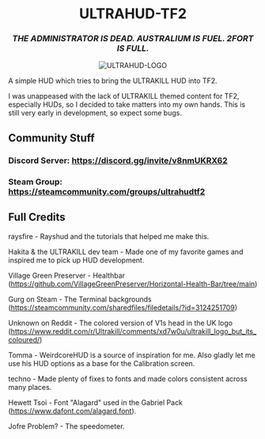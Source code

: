 <div align="center">

# ULTRAHUD-TF2

### *THE ADMINISTRATOR IS DEAD. AUSTRALIUM IS FUEL. 2FORT IS FULL.*

![ULTRAHUD-LOGO](https://i.imgur.com/bVuGDn6.png)

</div>

A simple HUD which tries to bring the ULTRAKILL HUD into TF2.

I was unappeased with the lack of ULTRAKILL themed content for TF2, especially HUDs, so I decided to take matters into my own hands. This is still very early in development, so expect some bugs.

## Community Stuff

### Discord Server: <https://discord.gg/invite/v8nmUKRX62>

### Steam Group: <https://steamcommunity.com/groups/ultrahudtf2>

## Full Credits

raysfire - Rayshud and the tutorials that helped me make this.

Hakita & the ULTRAKILL dev team - Made one of my favorite games and inspired me to pick up HUD development.

Village Green Preserver - Healthbar (<https://github.com/VillageGreenPreserver/Horizontal-Health-Bar/tree/main>)

Gurg on Steam - The Terminal backgrounds (<https://steamcommunity.com/sharedfiles/filedetails/?id=3124251709>)

Unknown on Reddit - The colored version of V1s head in the UK logo (<https://www.reddit.com/r/Ultrakill/comments/xd7w0u/ultrakill_logo_but_its_coloured/>)

Tomma - WeirdcoreHUD is a source of inspiration for me. Also gladly let me use his HUD options as a base for the Calibration screen.

techno - Made plenty of fixes to fonts and made colors consistent across many places.

Hewett Tsoi - Font "Alagard" used in the Gabriel Pack (https://www.dafont.com/alagard.font).

Jofre Problem? - The speedometer.
